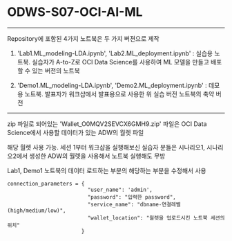 # ODWS-S07-OCI-AI-ML

---

Repository에 포함된 4가지 노트북은 두 가지 버젼으로 제작

1. 'Lab1.ML_modeling-LDA.ipynb', 'Lab2.ML_deployment.ipynb' : 실습용 노트북. 실습자가 A-to-Z로 OCI Data Science를 사용하여 ML 모델을 만들고 배포할 수 있는 버전의 노트북

2. 'Demo1.ML_modeling-LDA.ipynb', 'Demo2.ML_deployment.ipynb' : 데모용 노트북. 발표자가 워크샵에서 발표용으로 사용한 위 실습 버전 노트북의 축약 버전

---

zip 파일로 되어있는 'Wallet_O0MQV2SEVCX6GMH9.zip' 파일은 OCI Data Science에서 사용할 데이터가 있는 ADW의 월렛 파일

해당 월렛 사용 가능. 세션 1부터 워크샵을 실행해보신 실습자 분들은 시나리오1, 시나리오2에서 생성한 ADW의 월렛을 사용해서 노트북 실행해도 무방

Lab1, Demo1 노트북의 데이터 로드하는 부분의 해당하는 부분을 수정해서 사용

    connection_parameters = {     
                              "user_name": 'admin', 
                              "password": "입력한 password", 
                              "service_name": "dbname-연결레벨(high/medium/low)", 
                              "wallet_location": "월렛을 업로드시킨 노트북 세션의 위치"
                            }
